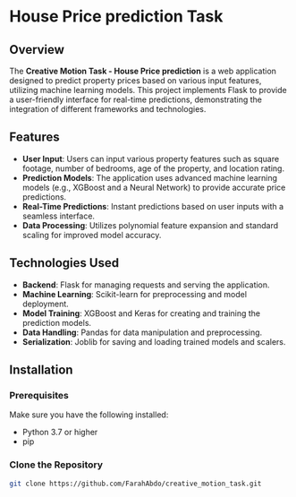 # House Price prediction Task

## Overview

The **Creative Motion Task - House Price prediction** is a web application designed to predict property prices based on various input features, utilizing machine learning models. This project implements Flask to provide a user-friendly interface for real-time predictions, demonstrating the integration of different frameworks and technologies.

## Features

- **User Input**: Users can input various property features such as square footage, number of bedrooms, age of the property, and location rating.
- **Prediction Models**: The application uses advanced machine learning models (e.g., XGBoost and a Neural Network) to provide accurate price predictions.
- **Real-Time Predictions**: Instant predictions based on user inputs with a seamless interface.
- **Data Processing**: Utilizes polynomial feature expansion and standard scaling for improved model accuracy.

## Technologies Used

- **Backend**: Flask for managing requests and serving the application.
- **Machine Learning**: Scikit-learn for preprocessing and model deployment.
- **Model Training**: XGBoost and Keras for creating and training the prediction models.
- **Data Handling**: Pandas for data manipulation and preprocessing.
- **Serialization**: Joblib for saving and loading trained models and scalers.

## Installation

### Prerequisites

Make sure you have the following installed:

- Python 3.7 or higher
- pip

### Clone the Repository

```bash
git clone https://github.com/FarahAbdo/creative_motion_task.git
